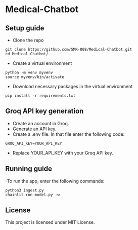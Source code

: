 # Medical-Chatbot
## Setup guide
- Clone the repo
```
git clone https://github.com/SMK-008/Medical-Chatbot.git
cd Medical-Chatbot/
```
- Create a virtual environment
```
python -m venv myvenv
source myvenv/bin/activate
```
- Download necessary packages in the virtual environment
```
pip install -r requirements.txt
```
## Groq API key generation
- Create an account in Groq.
- Generate an API key.
- Create a .env file. In that file enter the following code:
```
GROQ_API_KEY=YOUR_API_KEY
```
- Replace YOUR_API_KEY with your Groq API key.
  
## Running guide
-To run the app, enter the following commands:
```
python3 ingest.py
chainlit run model.py -w
```
## License
This project is licensed under MIT License.
